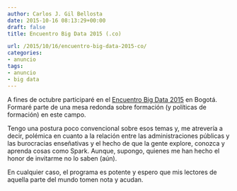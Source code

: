 ```yaml
---
author: Carlos J. Gil Bellosta
date: 2015-10-16 08:13:29+00:00
draft: false
title: Encuentro Big Data 2015 (.co)

url: /2015/10/16/encuentro-big-data-2015-co/
categories:
- anuncio
tags:
- anuncio
- big data
---
```


A fines de octubre participaré en el [Encuentro Big Data 2015](http://encuentrobigdata2015.co/) en Bogotá. Formaré parte de una mesa redonda sobre formación (y políticas de formación) en este campo.

Tengo una postura poco convencional sobre esos temas y, me atrevería a decir, polémica en cuanto a la relación entre las administraciones públicas y las burocracias enseñativas y el hecho de que la gente explore, conozca y aprenda cosas como Spark. Aunque, supongo, quienes me han hecho el honor de invitarme no lo saben (aún).

En cualquier caso, el programa es potente y espero que mis lectores de aquella parte del mundo tomen nota y acudan.

